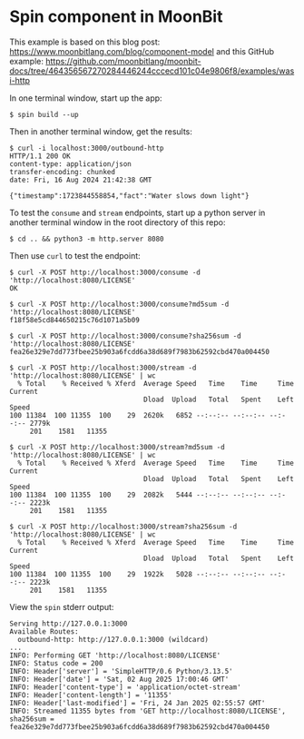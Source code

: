 # Spin component in MoonBit

This example is based on this blog post: https://www.moonbitlang.com/blog/component-model
and this GitHub example: https://github.com/moonbitlang/moonbit-docs/tree/464356567270284446244cccecd101c04e9806f8/examples/wasi-http

In one terminal window, start up the app:

```shell
$ spin build --up
```

Then in another terminal window, get the results:

```shell
$ curl -i localhost:3000/outbound-http
HTTP/1.1 200 OK
content-type: application/json
transfer-encoding: chunked
date: Fri, 16 Aug 2024 21:42:38 GMT

{"timestamp":1723844558854,"fact":"Water slows down light"}
```

To test the `consume` and `stream` endpoints, start up a python server in
another terminal window in the root directory of this repo:

```shell
$ cd .. && python3 -m http.server 8080
```

Then use `curl` to test the endpoint:

```shell
$ curl -X POST http://localhost:3000/consume -d 'http://localhost:8080/LICENSE'
OK

$ curl -X POST http://localhost:3000/consume?md5sum -d 'http://localhost:8080/LICENSE'
f18f58e5cd844650215c76d1071a5b09

$ curl -X POST http://localhost:3000/consume?sha256sum -d 'http://localhost:8080/LICENSE'
fea26e329e7dd773fbee25b903a6fcdd6a38d689f7983b62592cbd470a004450

$ curl -X POST http://localhost:3000/stream -d 'http://localhost:8080/LICENSE' | wc
  % Total    % Received % Xferd  Average Speed   Time    Time     Time  Current
                                 Dload  Upload   Total   Spent    Left  Speed
100 11384  100 11355  100    29  2620k   6852 --:--:-- --:--:-- --:--:-- 2779k
     201    1581   11355

$ curl -X POST http://localhost:3000/stream?md5sum -d 'http://localhost:8080/LICENSE' | wc
  % Total    % Received % Xferd  Average Speed   Time    Time     Time  Current
                                 Dload  Upload   Total   Spent    Left  Speed
100 11384  100 11355  100    29  2082k   5444 --:--:-- --:--:-- --:--:-- 2223k
     201    1581   11355

$ curl -X POST http://localhost:3000/stream?sha256sum -d 'http://localhost:8080/LICENSE' | wc
  % Total    % Received % Xferd  Average Speed   Time    Time     Time  Current
                                 Dload  Upload   Total   Spent    Left  Speed
100 11384  100 11355  100    29  1922k   5028 --:--:-- --:--:-- --:--:-- 2223k
     201    1581   11355
```

View the `spin` stderr output:

```shell
Serving http://127.0.0.1:3000
Available Routes:
  outbound-http: http://127.0.0.1:3000 (wildcard)
...
INFO: Performing GET 'http://localhost:8080/LICENSE'
INFO: Status code = 200
INFO: Header['server'] = 'SimpleHTTP/0.6 Python/3.13.5'
INFO: Header['date'] = 'Sat, 02 Aug 2025 17:00:46 GMT'
INFO: Header['content-type'] = 'application/octet-stream'
INFO: Header['content-length'] = '11355'
INFO: Header['last-modified'] = 'Fri, 24 Jan 2025 02:55:57 GMT'
INFO: Streamed 11355 bytes from 'GET http://localhost:8080/LICENSE', sha256sum = fea26e329e7dd773fbee25b903a6fcdd6a38d689f7983b62592cbd470a004450
```
